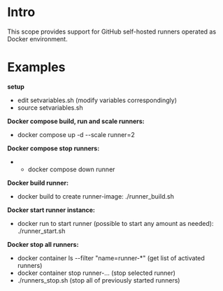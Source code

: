 # Intro

 This scope provides support for GitHub self-hosted runners operated as Docker environment. 

# Examples

**setup**
  - edit setvariables.sh (modify variables correspondingly)
  - source setvariables.sh

**Docker compose build, run and scale runners:**
  - docker compose up -d --scale runner=2

**Docker compose stop runners:**
- - docker compose down runner

 **Docker build runner:**
 - docker build to create runner-image:
 ./runner_build.sh

 **Docker start runner instance:**
 - docker run to start runner (possible to start any amount as needed):
 ./runner_start.sh

 **Docker stop all runners:**
 - docker container ls --filter "name=runner-*" (get list of activated runners)
 - docker container stop runner-... (stop selected runner)
 - ./runners_stop.sh (stop all of previously started runners)
